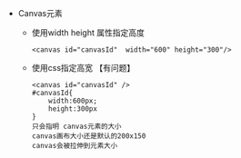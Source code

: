 * Canvas元素

	* 使用width height 属性指定高度
		
		```
		<canvas id="canvasId"  width="600" height="300"/>
		```
	* 使用css指定高宽 【有问题】

		```
		<canvas id="canvasId" />
		#canvasId{
			width:600px;
			height:300px
		}
		只会指明 canvas元素的大小
		canvas画布大小还是默认的200x150
		canvas会被拉伸到元素大小
		```
	